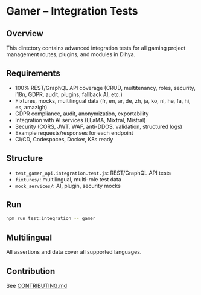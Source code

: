 # Gamer – Integration Tests

## Overview
This directory contains advanced integration tests for all gaming project management routes, plugins, and modules in Dihya.

## Requirements
- 100% REST/GraphQL API coverage (CRUD, multitenancy, roles, security, i18n, GDPR, audit, plugins, fallback AI, etc.)
- Fixtures, mocks, multilingual data (fr, en, ar, de, zh, ja, ko, nl, he, fa, hi, es, amazigh)
- GDPR compliance, audit, anonymization, exportability
- Integration with AI services (LLaMA, Mixtral, Mistral)
- Security (CORS, JWT, WAF, anti-DDOS, validation, structured logs)
- Example requests/responses for each endpoint
- CI/CD, Codespaces, Docker, K8s ready

## Structure
- `test_gamer_api.integration.test.js`: REST/GraphQL API tests
- `fixtures/`: multilingual, multi-role test data
- `mock_services/`: AI, plugin, security mocks

## Run
```bash
npm run test:integration -- gamer
```

## Multilingual
All assertions and data cover all supported languages.

## Contribution
See [CONTRIBUTING.md](../../../CONTRIBUTING.md)
